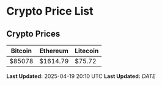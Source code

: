 # Crypto Price List

## Crypto Prices
| Bitcoin | Ethereum | Litecoin |
| ------- | -------- | -------- |
| $85078 | $1614.79 | $75.72 |
**Last Updated:** 2025-04-19 20:10 UTC
**Last Updated:** $DATE$
